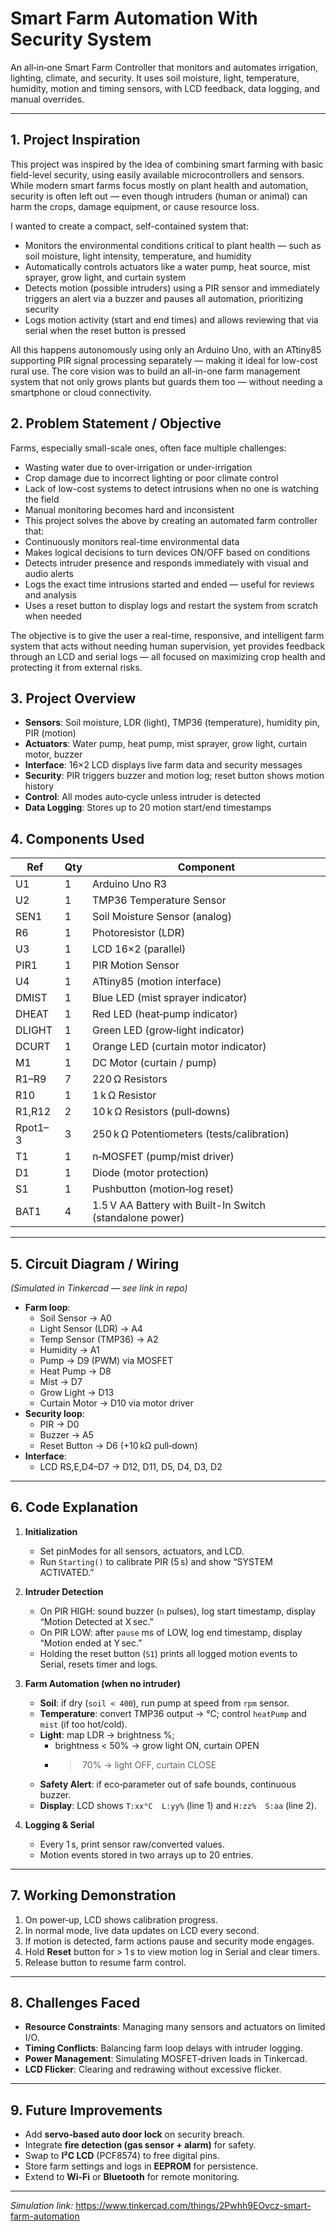 # Smart Farm Automation With Security System


An all‑in‑one Smart Farm Controller that monitors and automates irrigation, lighting, climate, and security.  It uses soil moisture, light, temperature, humidity, motion and timing sensors, with LCD feedback, data logging, and manual overrides.

---

## 1. Project Inspiration  
This project was inspired by the idea of combining smart farming with basic field-level security, using easily available microcontrollers and sensors. While modern smart farms focus mostly on plant health and automation, security is often left out — even though intruders (human or animal) can harm the crops, damage equipment, or cause resource loss.

I wanted to create a compact, self-contained system that:
- Monitors the environmental conditions critical to plant health — such as soil moisture, light intensity, temperature, and humidity
- Automatically controls actuators like a water pump, heat source, mist sprayer, grow light, and curtain system
- Detects motion (possible intruders) using a PIR sensor and immediately triggers an alert via a buzzer and pauses all automation, prioritizing security
- Logs motion activity (start and end times) and allows reviewing that via serial when the reset button is pressed

All this happens autonomously using only an Arduino Uno, with an ATtiny85 supporting PIR signal processing separately — making it ideal for low-cost rural use.
The core vision was to build an all-in-one farm management system that not only grows plants but guards them too — without needing a smartphone or cloud connectivity.

## 2. Problem Statement / Objective  
Farms, especially small-scale ones, often face multiple challenges:
- Wasting water due to over-irrigation or under-irrigation
- Crop damage due to incorrect lighting or poor climate control
- Lack of low-cost systems to detect intrusions when no one is watching the field
- Manual monitoring becomes hard and inconsistent
- This project solves the above by creating an automated farm controller that:
- Continuously monitors real-time environmental data
- Makes logical decisions to turn devices ON/OFF based on conditions
- Detects intruder presence and responds immediately with visual and audio alerts
- Logs the exact time intrusions started and ended — useful for reviews and analysis
- Uses a reset button to display logs and restart the system from scratch when needed
  
The objective is to give the user a real-time, responsive, and intelligent farm system that acts without needing human supervision, yet provides feedback through an LCD and serial logs — all focused on maximizing crop health and protecting it from external risks.

## 3. Project Overview  
- **Sensors**: Soil moisture, LDR (light), TMP36 (temperature), humidity pin, PIR (motion)  
- **Actuators**: Water pump, heat pump, mist sprayer, grow light, curtain motor, buzzer  
- **Interface**: 16×2 LCD displays live farm data and security messages  
- **Security**: PIR triggers buzzer and motion log; reset button shows motion history  
- **Control**: All modes auto‑cycle unless intruder is detected  
- **Data Logging**: Stores up to 20 motion start/end timestamps  

## 4. Components Used  

| Ref   | Qty | Component                                |
|-------|-----|------------------------------------------|
| U1    | 1   | Arduino Uno R3                           |
| U2    | 1   | TMP36 Temperature Sensor                 |
| SEN1  | 1   | Soil Moisture Sensor (analog)            |
| R6    | 1   | Photoresistor (LDR)                      |
| U3    | 1   | LCD 16×2 (parallel)                      |
| PIR1  | 1   | PIR Motion Sensor                        |
| U4    | 1   | ATtiny85 (motion interface)              |
| DMIST | 1   | Blue LED (mist sprayer indicator)        |
| DHEAT | 1   | Red LED (heat‑pump indicator)            |
| DLIGHT| 1   | Green LED (grow‑light indicator)         |
| DCURT | 1   | Orange LED (curtain motor indicator)     |
| M1    | 1   | DC Motor (curtain / pump)                |
| R1–R9 | 7   | 220 Ω Resistors                          |
| R10   | 1   | 1 k Ω Resistor                           |
| R1,R12| 2   | 10 k Ω Resistors (pull‑downs)            |
| Rpot1–3 | 3 | 250 k Ω Potentiometers (tests/calibration) |
| T1    | 1   | n‑MOSFET (pump/mist driver)              |
| D1    | 1   | Diode (motor protection)                 |
| S1    | 1   | Pushbutton (motion‑log reset)            |
| BAT1  | 4   | 1.5 V AA Battery with Built-In Switch (standalone power)  |

---

## 5. Circuit Diagram / Wiring  
*(Simulated in Tinkercad — see link in repo)*  
- **Farm loop**:  
  - Soil Sensor → A0  
  - Light Sensor (LDR) → A4  
  - Temp Sensor (TMP36) → A2  
  - Humidity → A1  
  - Pump → D9 (PWM) via MOSFET  
  - Heat Pump → D8  
  - Mist → D7  
  - Grow Light → D13  
  - Curtain Motor → D10 via motor driver  
- **Security loop**:  
  - PIR → D0  
  - Buzzer → A5  
  - Reset Button → D6 (+10 kΩ pull‑down)  
- **Interface**:  
  - LCD RS,E,D4–D7 → D12, D11, D5, D4, D3, D2  

---

## 6. Code Explanation  

1. **Initialization**  
   - Set pinModes for all sensors, actuators, and LCD.  
   - Run `Starting()` to calibrate PIR (5 s) and show “SYSTEM ACTIVATED.”  

2. **Intruder Detection**  
   - On PIR HIGH: sound buzzer (`n` pulses), log start timestamp, display “Motion Detected at X sec.”  
   - On PIR LOW: after `pause` ms of LOW, log end timestamp, display “Motion ended at Y sec.”  
   - Holding the reset button (`S1`) prints all logged motion events to Serial, resets timer and logs.  

3. **Farm Automation (when no intruder)**  
   - **Soil**: if dry (`soil < 400`), run pump at speed from `rpm` sensor.  
   - **Temperature**: convert TMP36 output → °C; control `heatPump` and `mist` (if too hot/cold).  
   - **Light**: map LDR → brightness %;  
     - brightness < 50% → grow light ON, curtain OPEN  
     - > 70% → light OFF, curtain CLOSE  
   - **Safety Alert**: if eco‑parameter out of safe bounds, continuous buzzer.  
   - **Display**: LCD shows `T:xx°C  L:yy%` (line 1) and `H:zz%  S:aa` (line 2).  

4. **Logging & Serial**  
   - Every 1 s, print sensor raw/converted values.  
   - Motion events stored in two arrays up to 20 entries.  

---

## 7. Working Demonstration  
1. On power‑up, LCD shows calibration progress.  
2. In normal mode, live data updates on LCD every second.  
3. If motion is detected, farm actions pause and security mode engages.  
4. Hold **Reset** button for > 1 s to view motion log in Serial and clear timers.  
5. Release button to resume farm control.  

---

## 8. Challenges Faced  
- **Resource Constraints**: Managing many sensors and actuators on limited I/O.  
- **Timing Conflicts**: Balancing farm loop delays with intruder logging.  
- **Power Management**: Simulating MOSFET‑driven loads in Tinkercad.  
- **LCD Flicker**: Clearing and redrawing without excessive flicker.  

---

## 9. Future Improvements  
- Add **servo‑based auto door lock** on security breach.  
- Integrate **fire detection (gas sensor + alarm)** for safety.  
- Swap to **I²C LCD** (PCF8574) to free digital pins.  
- Store farm settings and logs in **EEPROM** for persistence.  
- Extend to **Wi‑Fi** or **Bluetooth** for remote monitoring.  

---

*Simulation link:* https://www.tinkercad.com/things/2Pwhh9EOvcz-smart-farm-automation  
